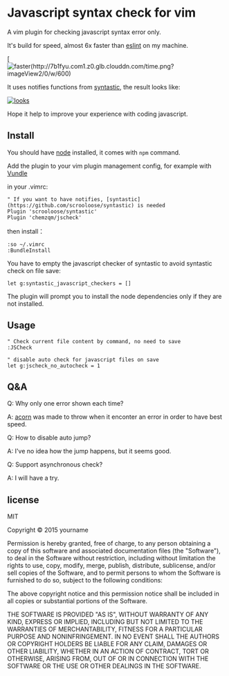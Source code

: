 # Javascript syntax check for vim

A vim plugin for checking javascript syntax error only.

It's build for speed, almost 6x faster than [eslint](https://github.com/eslint/eslint) on my machine.

[![faster(http://7b1fyu.com1.z0.glb.clouddn.com/time.png?imageView2/0/w/600)](http://7b1fyu.com1.z0.glb.clouddn.com/time.png)

It uses notifies functions from [syntastic](https://github.com/scrooloose/syntastic), the result looks like:

[![looks](http://7b1fyu.com1.z0.glb.clouddn.com/jscheck.png?imageView2/0/w/600)](http://7b1fyu.com1.z0.glb.clouddn.com/jscheck.png)

Hope it help to improve your experience with coding javascript.

## Install

You should have [node](http://nodejs.org/) installed, it comes with `npm` command.

Add the plugin to your vim plugin management config, for example with [Vundle](https://github.com/gmarik/vundle)

in your .vimrc:

    " If you want to have notifies, [syntastic](https://github.com/scrooloose/syntastic) is needed
    Plugin 'scrooloose/syntastic'
    Plugin 'chemzqm/jscheck'

then install：

    :so ~/.vimrc
    :BundleInstall

You have to empty the javascript checker of syntastic to avoid syntastic check on file save:

    let g:syntastic_javascript_checkers = []

The plugin will prompt you to install the node dependencies only if they are not installed.

## Usage

``` VimL
" Check current file content by command, no need to save
:JSCheck

" disable auto check for javascript files on save
let g:jscheck_no_autocheck = 1
```

## Q&A

Q: Why only one error shown each time?

A: [acorn](https://github.com/ternjs/acorn) was made to throw when it enconter an error in order to have best speed.

Q: How to disable auto jump?

A: I've no idea how the jump happens, but it seems good.

Q: Support asynchronous check?

A: I will have a try.

## license

MIT

Copyright © 2015 yourname

Permission is hereby granted, free of charge, to any person obtaining
a copy of this software and associated documentation files (the "Software"),
to deal in the Software without restriction, including without limitation
the rights to use, copy, modify, merge, publish, distribute, sublicense,
and/or sell copies of the Software, and to permit persons to whom the
Software is furnished to do so, subject to the following conditions:

The above copyright notice and this permission notice shall be included
in all copies or substantial portions of the Software.

THE SOFTWARE IS PROVIDED "AS IS", WITHOUT WARRANTY OF ANY KIND,
EXPRESS OR IMPLIED, INCLUDING BUT NOT LIMITED TO THE WARRANTIES
OF MERCHANTABILITY, FITNESS FOR A PARTICULAR PURPOSE AND NONINFRINGEMENT.
IN NO EVENT SHALL THE AUTHORS OR COPYRIGHT HOLDERS BE LIABLE FOR ANY CLAIM,
DAMAGES OR OTHER LIABILITY, WHETHER IN AN ACTION OF CONTRACT,
TORT OR OTHERWISE, ARISING FROM, OUT OF OR IN CONNECTION WITH THE SOFTWARE
OR THE USE OR OTHER DEALINGS IN THE SOFTWARE.
